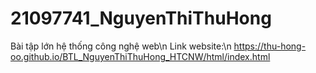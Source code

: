 # 21097741_NguyenThiThuHong
Bài tập lớn hệ thống công nghệ web\n
Link website:\n
https://thu-hong-oo.github.io/BTL_NguyenThiThuHong_HTCNW/html/index.html
